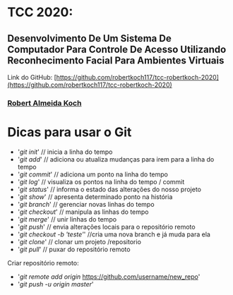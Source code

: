 # TCC 2020:

## Desenvolvimento De Um Sistema De Computador Para Controle De Acesso Utilizando Reconhecimento Facial Para Ambientes Virtuais

Link do GitHub: [https://github.com/robertkoch117/tcc-robertkoch-2020](https://github.com/robertkoch117/tcc-robertkoch-2020)

### [Robert Almeida Koch](https://github.com/robertkoch117)



# Dicas para usar o Git

* '_git init_' // inicia a linha do tempo
* '_git add_' // adiciona ou atualiza mudanças para irem para a linha do tempo
* '_git commit_' // adiciona um ponto na linha do tempo
* '_git log_' // visualiza os pontos na linha do tempo / commit
* '_git status_' // informa o estado das alterações do nosso projeto
* '_git show_' // apresenta determinado ponto na história
* '_git branch_' // gerenciar novas linhas do tempo
* '_git checkout_' // manipula as linhas do tempo
* '_git merge_' // unir linhas do tempo
* '_git push_' // envia alterações locais para o repositório remoto
* '_git checkout -b 'teste'_' //cria uma nova branch e já muda para ela
* '_git clone_' // clonar um projeto /repositorio
* '_git pull_' // puxar do repositório remoto

Criar repositório remoto:
* '_git remote add origin_ https://github.com/username/new_repo'
* '_git push -u origin master_'





